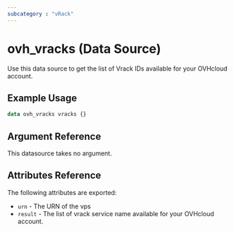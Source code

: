 ```yaml
---
subcategory : "vRack"
---
```


# ovh_vracks (Data Source)

Use this data source to get the list of Vrack IDs available for your OVHcloud account.

## Example Usage

```terraform
data ovh_vracks vracks {}
```

## Argument Reference

This datasource takes no argument.

## Attributes Reference

The following attributes are exported:

* `urn` - The URN of the vps
* `result` - The list of vrack service name available for your OVHcloud account.
